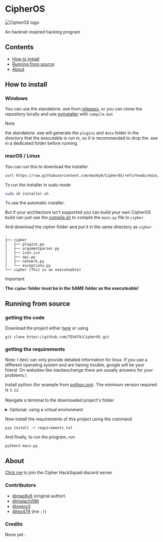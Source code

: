 # CipherOS

<picture>
  <source media="(prefers-color-scheme: dark)" srcset="https://raw.githubusercontent.com/TEX479/CipherOS/refs/heads/main/logos/banner.png">
  <source media="(prefers-color-scheme: light)" srcset="https://raw.githubusercontent.com/TEX479/CipherOS/refs/heads/main/logos/banner_black.png">
  <img alt="CipherOS logo" src="https://user-images.githubusercontent.com/25423296/163456779-a8556205-d0a5-45e2-ac17-42d089e3c3f8.png">
</picture>


An hacknet inspired hacking program

## Contents
- [How to install](#how-to-install)
- [Running from source](#running-from-source)
- [About](#about)

## How to install

### Windows
You can use the standalone .exe from [releases](https://github.com/mas6y6/CipherOS/releases), or you can clone the repository locally and use [pyinstaller](https://pyinstaller.org/en/stable/) with `compile.bat`

> [!NOTE]
> the standalone .exe will generate the `plugins` and `data` folder in the directory that the executable is run in, so it is recommended to drop the .exe in a dedicated folder before running.

### macOS / Linux
You can run this to download the installer
```sh
curl https://raw.githubusercontent.com/mas6y6/CipherOS/refs/heads/main/installer.sh -o installer.sh
```
To run the installer in sudo mode
```sh
sudo sh installer.sh
```
To use the automatic installer.

But if your architecture isn't supported you can build your own CipherOS build can just use the [compile.sh](https://github.com/TEX479/CipherOS/blob/main/compile.sh) to compile the `main.py` file to `cipher`.

And download the cipher folder and put it in the same directory as `cipher`
```tree
.
├── cipher
│   ├── plugins.py
│   ├── argumentparser.py
│   ├── icon.ico
│   ├── api.py
│   ├── network.py
│   └── exceptions.py
└── cipher (This is an executeable)
```
> [!IMPORTANT]
> **The `cipher` folder must be in the SAME folder as the executeable!**

## Running from source
### getting the code
Download the project either [here](https://github.com/TEX479/CipherOS/archive/refs/heads/main.zip) or using
```shell
git clone https://github.com/TEX479/CipherOS.git
```
### getting the requirements
Note: I (tex) can only provide detailed information for linux. If you use a different operating system and are having trouble, google will be your friend. On websites like stackexchange there are usually answers for your problems.\

Install python (for example from [python.org](python.org)). The minimum version required is `3.12`.\
\
Navigate a terminal to the downloaded project's folder.
<details>
<summary>Optional: using a virtual environment</summary>

I recommend to use a [virtual environment](https://docs.python.org/3/library/venv.html) for installing the required packages. To do this, run
```shell
python3 -m pip install venv
python3 -m venv venv
source venv/bin/activate
```
If you do this, you'll have to run `source venv/bin/activate` every time you want to run the program, but you are not risking to break any system-required libraries or requirements for other projects.
</details>

Now install the requirements of this project using the command
```shell
pip install -r requirements.txt
```
And finally, to run the program, run
```shell
python3 main.py
```

## About
[Click me](https://discord.gg/4HJrhKhWgj) to join the Cipher HackSquad discord server

### Contributors
+ [@mas6y6](https://github.com/mas6y6) (original author)
+ [@malachi196](https://github.com/malachi196)
+ [@overo3](https://github.com/Overo3)
+ [@tex479](https://github.com/TEX479) (me `;)`)

### Credits
None yet..
